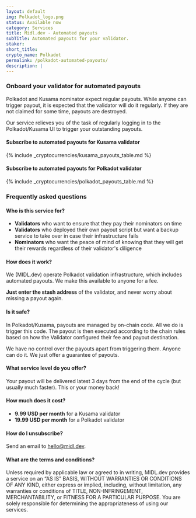 ```yaml
---
layout: default
img: Polkadot_logo.png
status: Available now
category: Services
title: Midl.dev - Automated payouts
subTitle: Automated payouts for your validator.
staker: 
short_title: 
crypto_name: Polkadot
permalink: /polkadot-automated-payouts/
description: | 
---
```


<h3>Onboard your validator for automated payouts</h3>
<p>Polkadot and Kusama nominator expect regular payouts. While anyone can trigger payout, it is expected that the validator will do it regularly. If they are not claimed for some time, payouts are destroyed.</p>
<p>Our service relieves you of the task of regularly logging in to the Polkadot/Kusama UI to trigger your outstanding payouts.</p>

<h4>Subscribe to automated payouts for Kusama validator</h4>
{% include _cryptocurrencies/kusama_payouts_table.md %}
<h4>Subscribe to automated payouts for Polkadot validator</h4>
{% include _cryptocurrencies/polkadot_payouts_table.md %}


<h3>Frequently asked questions</h3>
<h4>Who is this service for?</h4>
<ul><li><b>Validators</b> who want to ensure that they pay their nominators on time</li>
<li><b>Validators</b> who deployed their own payout script but want a backup service to take over in case their infrastructure fails</li>
<li><b>Nominators</b> who want the peace of mind of knowing that they will get their rewards regardless of their validator's diligence</li>
</ul>
<h4>How does it work?</h4>
<p>We (MIDL.dev) operate Polkadot validation infrastructure, which includes automated payouts. We make this available to anyone for a fee.</p>
<p><b>Just enter the stash address</b> of the validator, and never worry about missing a payout again.</p>
<h4>Is it safe?</h4>
<p>In Polkadot/Kusama, payouts are managed by on-chain code. All we do is trigger this code. The payout is then executed according to the chain rules based on how the Validator configured their fee and payout destination.</p>
<p>We have no control over the payouts apart from triggering them. Anyone can do it. We just offer a guarantee of payouts.</p>
<h4>What service level do you offer?</h4>
<p>Your payout will be delivered latest 3 days from the end of the cycle (but usually much faster). This or your money back!</p>
<h4>How much does it cost?</h4>
<p>
<ul><li><b>9.99 USD per month</b> for a Kusama validator</li>
<li><b>19.99 USD per month</b> for a Polkadot validator</li></ul>
</p>
<h4>How do I unsubscribe?</h4>
<p>Send an email to <a href="mailto:hello@midl.dev">hello@midl.dev</a>.</p>
<h4>What are the terms and conditions?</h4>
<p>Unless required by applicable law or agreed to in writing, MIDL.dev provides a service on an “AS IS” BASIS, WITHOUT WARRANTIES OR CONDITIONS OF ANY KIND, either express or implied, including, without limitation, any warranties or conditions of TITLE, NON-INFRINGEMENT, MERCHANTABILITY, or FITNESS FOR A PARTICULAR PURPOSE. You are solely responsible for determining the appropriateness of using our services.</p>
